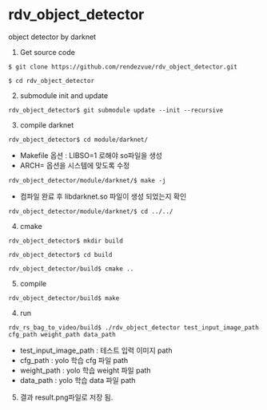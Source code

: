 # rdv_object_detector
object detector by darknet

1. Get source code
<pre><code>$ git clone https://github.com/rendezvue/rdv_object_detector.git<br>
$ cd rdv_object_detector</code></pre>

2. submodule init and update
<pre><code>rdv_object_detector$ git submodule update --init --recursive</code></pre>

3. compile darknet 
<pre><code>rdv_object_detector$ cd module/darknet/</code></pre>
* Makefile 옵션 : LIBSO=1 로해야 so파일을 생성
* ARCH= 옵션을 시스템에 맞도록 수정
<pre><code>rdv_object_detector/module/darknet/$ make -j</code></pre>
* 컴파일 완료 후 libdarknet.so 파일이 생성 되었는지 확인
<pre><code>rdv_object_detector/module/darknet/$ cd ../../</code></pre>

4. cmake
<pre><code>rdv_object_detector$ mkdir build<br>
rdv_object_detector$ cd build<br>
rdv_object_detector/build$ cmake ..</code></pre>

5. compile
<pre><code>rdv_object_detector/build$ make</code></pre>

4. run
<pre><code>rdv_rs_bag_to_video/build$ ./rdv_object_detector test_input_image_path cfg_path weight_path data_path</code></pre>
* test_input_image_path : 테스트 입력 이미지 path
* cfg_path : yolo 학습 cfg 파일 path
* weight_path : yolo 학습 weight 파일 path
* data_path : yolo 학습 data 파일 path

5. 결과
result.png파일로 저장 됨.
